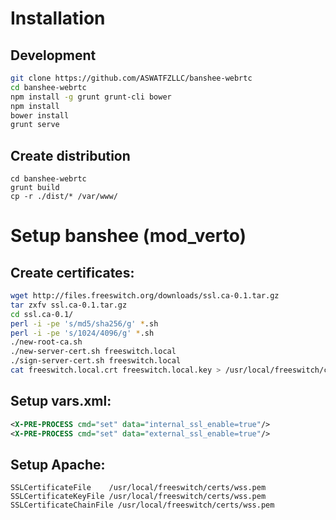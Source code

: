 # Installation

## Development
```sh
git clone https://github.com/ASWATFZLLC/banshee-webrtc
cd banshee-webrtc
npm install -g grunt grunt-cli bower
npm install
bower install
grunt serve
```

## Create distribution
```
cd banshee-webrtc
grunt build
cp -r ./dist/* /var/www/
```

# Setup banshee (mod_verto)

## Create certificates:
```sh 
wget http://files.freeswitch.org/downloads/ssl.ca-0.1.tar.gz
tar zxfv ssl.ca-0.1.tar.gz
cd ssl.ca-0.1/
perl -i -pe 's/md5/sha256/g' *.sh
perl -i -pe 's/1024/4096/g' *.sh
./new-root-ca.sh
./new-server-cert.sh freeswitch.local
./sign-server-cert.sh freeswitch.local
cat freeswitch.local.crt freeswitch.local.key > /usr/local/freeswitch/certs/wss.pem
```

## Setup vars.xml:
 ```xml
<X-PRE-PROCESS cmd="set" data="internal_ssl_enable=true"/>
<X-PRE-PROCESS cmd="set" data="external_ssl_enable=true"/>
```

## Setup Apache:
```
SSLCertificateFile    /usr/local/freeswitch/certs/wss.pem
SSLCertificateKeyFile /usr/local/freeswitch/certs/wss.pem
SSLCertificateChainFile /usr/local/freeswitch/certs/wss.pem
```

